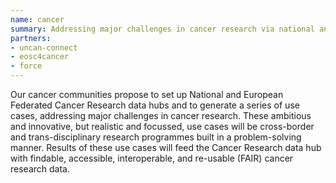 ```yaml
---
name: cancer
summary: Addressing major challenges in cancer research via national and EU data federations
partners:
- uncan-connect
- eosc4cancer
- force
---
```


Our cancer communities propose to set up National and European Federated Cancer Research data hubs and to generate a series of use cases, addressing major
challenges in cancer research. These ambitious and innovative, but realistic and focussed, use cases will be cross-border and trans-disciplinary research
programmes built in a problem-solving manner. Results of these use cases will feed the Cancer Research data hub with findable, accessible, interoperable, and
re-usable (FAIR) cancer research data.